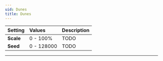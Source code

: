 ```yaml
---
uid: Dunes
title: Dunes
---
```


| Setting   | Values      | Description |
| :-------- | :---------- | :---------- |
| **Scale** | 0 - 100% | TODO |
| **Seed**  | 0 - 128000  | TODO |

***

<!--examples-->